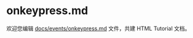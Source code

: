 onkeypress.md
===

欢迎您编辑 <a target="__blank" href="https://github.com/jaywcjlove/html-tutorial/blob/main/docs/events/onkeypress.md">docs/events/onkeypress.md</a> 文件，共建 HTML Tutorial 文档。